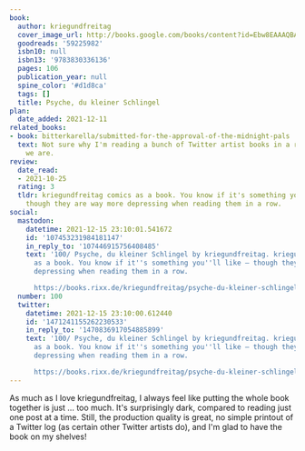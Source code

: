```yaml
---
book:
  author: kriegundfreitag
  cover_image_url: http://books.google.com/books/content?id=Ebw8EAAAQBAJ&printsec=frontcover&img=1&zoom=1&source=gbs_api
  goodreads: '59225982'
  isbn10: null
  isbn13: '9783830336136'
  pages: 106
  publication_year: null
  spine_color: '#d1d8ca'
  tags: []
  title: Psyche, du kleiner Schlingel
plan:
  date_added: 2021-12-11
related_books:
- book: bitterkarella/submitted-for-the-approval-of-the-midnight-pals
  text: Not sure why I'm reading a bunch of Twitter artist books in a row, but here
    we are.
review:
  date_read:
  - 2021-10-25
  rating: 3
  tldr: kriegundfreitag comics as a book. You know if it's something you'll like –
    though they are way more depressing when reading them in a row.
social:
  mastodon:
    datetime: 2021-12-15 23:10:01.541672
    id: '107453231984181147'
    in_reply_to: '107446915756408485'
    text: '100/ Psyche, du kleiner Schlingel by kriegundfreitag. kriegundfreitag comics
      as a book. You know if it''s something you''ll like – though they are way more
      depressing when reading them in a row.

      https://books.rixx.de/kriegundfreitag/psyche-du-kleiner-schlingel/ #rixxReads'
  number: 100
  twitter:
    datetime: 2021-12-15 23:10:00.612440
    id: '1471241155262230533'
    in_reply_to: '1470836917054885899'
    text: '100/ Psyche, du kleiner Schlingel by kriegundfreitag. kriegundfreitag comics
      as a book. You know if it''s something you''ll like – though they are way more
      depressing when reading them in a row.

      https://books.rixx.de/kriegundfreitag/psyche-du-kleiner-schlingel/'
---
```


As much as I love kriegundfreitag, I always feel like putting the whole book together is just … too much. It's
surprisingly dark, compared to reading just one post at a time. Still, the production quality is great, no simple
printout of a Twitter log (as certain other Twitter artists do), and I'm glad to have the book on my shelves!
